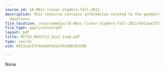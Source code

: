 ```yaml
---
course_id: 18-06sc-linear-algebra-fall-2011
description: This resource contains information related to the geometry of linear
  equations.
file_location: /coursemedia/18-06sc-linear-algebra-fall-2011/6913aa2f37dada8fdda334168b30339b_MIT18_06SCF11_Ses1.1sum.pdf
file_type: application/pdf
layout: pdf
title: MIT18_06SCF11_Ses1.1sum.pdf
type: course
uid: 6913aa2f37dada8fdda334168b30339b

---
```

None